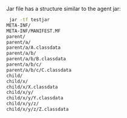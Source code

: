 Jar file has a structure similar to the agent jar:

```bash
 jar -tf testjar      
META-INF/
META-INF/MANIFEST.MF
parent/
parent/a/
parent/a/A.classdata
parent/a/b/
parent/a/b/B.classdata
parent/a/b/c/
parent/a/b/c/C.classdata
child/
child/x/
child/x/X.classdata
child/x/y/
child/x/y/Y.classdata
child/x/y/z/
child/x/y/z/Z.classdata

```
